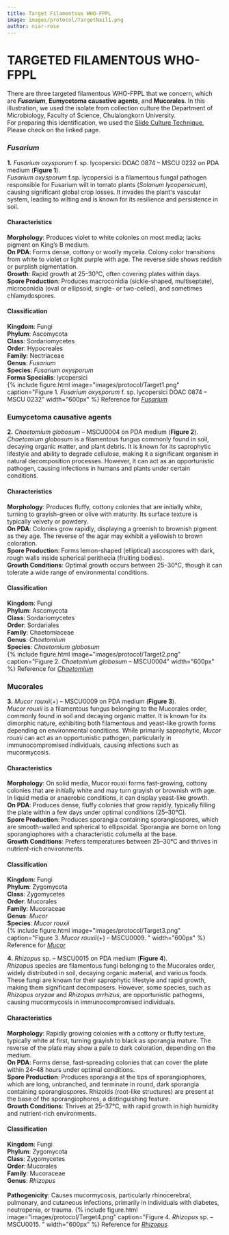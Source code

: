```yaml
---
title: Target Filamentous WHO-FPPL
image: images/protocol/TargetNail1.png
author: niar-rose
---
```

# TARGETED FILAMENTOUS WHO-FPPL
There are three targeted filamentous WHO-FPPL that we concern, which are **_Fusarium_**, **Eumycetoma causative agents**, and **Mucorales**. In this illustration, we used the isolate from collection culture the Department of Microbiology, Faculty of Science, Chulalongkorn University. <br> 
For preparing this identification, we used the [Slide Culture Technique.](https://sea-armi.github.io/research/SlideCulture) Please check on the linked page.
### _Fusarium_
**1.** _Fusarium oxysporum_ f. sp. lycopersici DOAC 0874 – MSCU 0232 on PDA medium (**Figure 1**).<br>
_Fusarium oxysporum_ f.sp. lycopersici is a filamentous fungal pathogen responsible for Fusarium wilt in tomato plants (_Solanum lycopersicum_), causing significant global crop losses. It invades the plant's vascular system, leading to wilting and is known for its resilience and persistence in soil.

#### Characteristics
**Morphology**: Produces violet to white colonies on most media; lacks pigment on King’s B medium.<br>
**On PDA**: Forms dense, cottony or woolly mycelia. Colony color transitions from white to violet or light purple with age. The reverse side shows reddish or purplish pigmentation.<br>
**Growth**: Rapid growth at 25–30°C, often covering plates within days.<br>
**Spore Production**: Produces macroconidia (sickle-shaped, multiseptate), microconidia (oval or ellipsoid, single- or two-celled), and sometimes chlamydospores.

#### Classification
**Kingdom**: Fungi<br>
**Phylum**: Ascomycota<br>
**Class**: Sordariomycetes<br>
**Order**: Hypocreales<br>
**Family**: Nectriaceae<br>
**Genus**: _Fusarium_<br>
**Species**: _Fusarium oxysporum_<br>
**Forma Specialis**: lycopersici<br>
{%
  include figure.html
  image="images/protocol/Target1.png"
  caption="Figure 1. _Fusarium oxysporum_ f. sp. lycopersici DOAC 0874 – MSCU 0232"
  width="600px"
%}
Reference for [_Fusarium_](https://www.adelaide.edu.au/mycology/fungal-descriptions-and-antifungal-susceptibility/hyphomycetes-conidial-moulds/fusarium#fusarium-oxysporum-complex)

### Eumycetoma causative agents
**2.** _Chaetomium globosum_ – MSCU0004 on PDA medium (**Figure 2**). <br>
_Chaetomium globosum_ is a filamentous fungus commonly found in soil, decaying organic matter, and plant debris. It is known for its saprophytic lifestyle and ability to degrade cellulose, making it a significant organism in natural decomposition processes. However, it can act as an opportunistic pathogen, causing infections in humans and plants under certain conditions.

#### Characteristics
**Morphology**: Produces fluffy, cottony colonies that are initially white, turning to grayish-green or olive with maturity. Its surface texture is typically velvety or powdery.<br>
**On PDA**: Colonies grow rapidly, displaying a greenish to brownish pigment as they age. The reverse of the agar may exhibit a yellowish to brown coloration.<br>
**Spore Production**: Forms lemon-shaped (elliptical) ascospores with dark, rough walls inside spherical perithecia (fruiting bodies).<br>
**Growth Conditions**: Optimal growth occurs between 25–30°C, though it can tolerate a wide range of environmental conditions.

#### Classification
**Kingdom**: Fungi<br>
**Phylum**: Ascomycota<br>
**Class**: Sordariomycetes<br>
**Order**: Sordariales<br>
**Family**: Chaetomiaceae<br>
**Genus**: _Chaetomium_<br>
**Species**: _Chaetomium globosum_<br>
{%
  include figure.html
  image="images/protocol/Target2.png"
  caption="Figure 2. _Chaetomium globosum_ – MSCU0004"
  width="600px"
%}
Reference for [_Chaetomium_](https://www.adelaide.edu.au/mycology/fungal-descriptions-and-antifungal-susceptibility/ascomycota#chaetomium-spp)

### Mucorales
**3.** _Mucor rouxii_(+) – MSCU0009 on PDA medium (**Figure 3**). <br>
_Mucor rouxii_ is a filamentous fungus belonging to the Mucorales order, commonly found in soil and decaying organic matter. It is known for its dimorphic nature, exhibiting both filamentous and yeast-like growth forms depending on environmental conditions. While primarily saprophytic, _Mucor rouxii_ can act as an opportunistic pathogen, particularly in immunocompromised individuals, causing infections such as mucormycosis.

#### Characteristics
**Morphology**: On solid media, Mucor rouxii forms fast-growing, cottony colonies that are initially white and may turn grayish or brownish with age. In liquid media or anaerobic conditions, it can display yeast-like growth.<br>
**On PDA**: Produces dense, fluffy colonies that grow rapidly, typically filling the plate within a few days under optimal conditions (25–30°C).<br>
**Spore Production**: Produces sporangia containing sporangiospores, which are smooth-walled and spherical to ellipsoidal. Sporangia are borne on long sporangiophores with a characteristic columella at the base.<br>
**Growth Conditions**: Prefers temperatures between 25–30°C and thrives in nutrient-rich environments.

#### Classification
**Kingdom**: Fungi<br>
**Phylum**: Zygomycota<br>
**Class**: Zygomycetes<br>
**Order**: Mucorales<br>
**Family**: Mucoraceae<br>
**Genus**: _Mucor_<br>
**Species**: _Mucor rouxii_<br>
{%
  include figure.html
  image="images/protocol/Target3.png"
  caption="Figure 3. _Mucor rouxii_(+) – MSCU0009. "
  width="600px"
%}
Reference for [_Mucor_](https://www.adelaide.edu.au/mycology/fungal-descriptions-and-antifungal-susceptibility/zygomycota-pin-moulds/mucor#mucor-ramosissimus)

**4.** _Rhizopus_ sp. – MSCU0015 on PDA medium (**Figure 4**). <br>
_Rhizopus_ species are filamentous fungi belonging to the Mucorales order, widely distributed in soil, decaying organic material, and various foods. These fungi are known for their saprophytic lifestyle and rapid growth, making them significant decomposers. However, some species, such as _Rhizopus oryzae_ and _Rhizopus arrhizus_, are opportunistic pathogens, causing mucormycosis in immunocompromised individuals.

#### Characteristics
**Morphology**: Rapidly growing colonies with a cottony or fluffy texture, typically white at first, turning grayish to black as sporangia mature. The reverse of the plate may show a pale to dark coloration, depending on the medium.<br>
**On PDA**: Forms dense, fast-spreading colonies that can cover the plate within 24–48 hours under optimal conditions.<br>
**Spore Production**: Produces sporangia at the tips of sporangiophores, which are long, unbranched, and terminate in round, dark sporangia containing sporangiospores. Rhizoids (root-like structures) are present at the base of the sporangiophores, a distinguishing feature.<br>
**Growth Conditions**: Thrives at 25–37°C, with rapid growth in high humidity and nutrient-rich environments.

#### Classification
**Kingdom**: Fungi<br>
**Phylum**: Zygomycota<br>
**Class**: Zygomycetes<br>
**Order**: Mucorales<br>
**Family**: Mucoraceae<br>
**Genus**: _Rhizopus_<br>
<br>
**Pathogenicity**: Causes mucormycosis, particularly rhinocerebral, pulmonary, and cutaneous infections, primarily in individuals with diabetes, neutropenia, or trauma.
{%
  include figure.html
  image="images/protocol/Target4.png"
  caption="Figure 4. _Rhizopus_ sp. – MSCU0015. "
  width="600px"
%}
Reference for [_Rhizopus_](https://www.adelaide.edu.au/mycology/rhizopus#rhizopus-microsporus)

